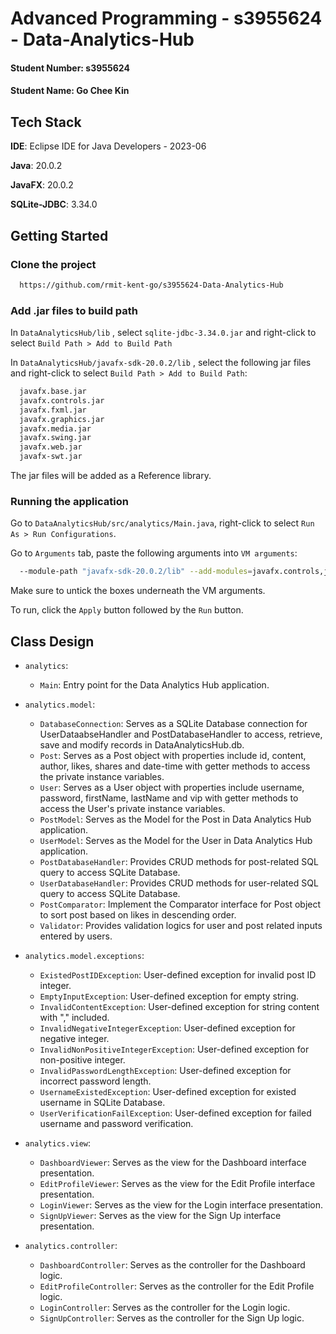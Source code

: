# Advanced Programming - s3955624 - Data-Analytics-Hub

#### Student Number: s3955624
#### Student Name: Go Chee Kin

## Tech Stack
**IDE**: Eclipse IDE for Java Developers - 2023-06

**Java**: 20.0.2

**JavaFX**: 20.0.2

**SQLite-JDBC**: 3.34.0

## Getting Started
### Clone the project

```bash
  https://github.com/rmit-kent-go/s3955624-Data-Analytics-Hub
```

### Add .jar files to build path

In ```DataAnalyticsHub/lib``` , select ```sqlite-jdbc-3.34.0.jar``` and right-click to select ```Build Path > Add to Build Path```

In ```DataAnalyticsHub/javafx-sdk-20.0.2/lib``` , select the following jar files and right-click to select ```Build Path > Add to Build Path```:
```bash
  javafx.base.jar
  javafx.controls.jar
  javafx.fxml.jar
  javafx.graphics.jar
  javafx.media.jar
  javafx.swing.jar
  javafx.web.jar
  javafx-swt.jar
```
The jar files will be added as a Reference library.

### Running the application

Go to ```DataAnalyticsHub/src/analytics/Main.java```, right-click to select ```Run As > Run Configurations```.

Go to ```Arguments``` tab, paste the following arguments into ```VM arguments```:
```bash
  --module-path "javafx-sdk-20.0.2/lib" --add-modules=javafx.controls,javafx.fxml,javafx.graphics,javafx.base
```

Make sure to untick the boxes underneath the VM arguments. 

To run, click the ```Apply``` button followed by the ```Run``` button.

## Class Design
- ```analytics```:
  - ```Main```: Entry point for the Data Analytics Hub application.

- ```analytics.model```:
  - ```DatabaseConnection```: Serves as a SQLite Database connection for UserDataabseHandler and PostDatabaseHandler to access, retrieve, save and modify records in DataAnalyticsHub.db.
  - ```Post```: Serves as a Post object with properties include id, content, author, likes, shares and date-time with getter methods to access the private instance variables.
  - ```User```: Serves as a User object with properties include username, password, firstName, lastName and vip with getter methods to access the User's private instance variables.
  - ```PostModel```: Serves as the Model for the Post in Data Analytics Hub application.
  - ```UserModel```: Serves as the Model for the User in Data Analytics Hub application.
  - ```PostDatabaseHandler```: Provides CRUD methods for post-related SQL query to access SQLite Database.
  - ```UserDatabaseHandler```: Provides CRUD methods for user-related SQL query to access SQLite Database.
  - ```PostComparator```: Implement the Comparator interface for Post object to sort post based on likes in descending order.
  - ```Validator```: Provides validation logics for user and post related inputs entered by users.

- ```analytics.model.exceptions```:
  - ```ExistedPostIDException```: User-defined exception for invalid post ID integer.
  - ```EmptyInputException```: User-defined exception for empty string.
  - ```InvalidContentException```: User-defined exception for string content with "," included.
  - ```InvalidNegativeIntegerException```: User-defined exception for negative integer.
  - ```InvalidNonPositiveIntegerException```: User-defined exception for non-positive integer.
  - ```InvalidPasswordLengthException```: User-defined exception for incorrect password length.
  - ```UsernameExistedException```: User-defined exception for existed username in SQLite Database.
  - ```UserVerificationFailException```: User-defined exception for failed username and password verification.

- ```analytics.view```:
  - ```DashboardViewer```: Serves as the view for the Dashboard interface presentation.
  - ```EditProfileViewer```: Serves as the view for the Edit Profile interface presentation.
  - ```LoginViewer```: Serves as the view for the Login interface presentation.
  - ```SignUpViewer```: Serves as the view for the Sign Up interface presentation.

- ```analytics.controller```:
  - ```DashboardController```: Serves as the controller for the Dashboard logic.
  - ```EditProfileController```: Serves as the controller for the Edit Profile logic.
  - ```LoginController```: Serves as the controller for the Login logic.
  - ```SignUpController```: Serves as the controller for the Sign Up logic.
